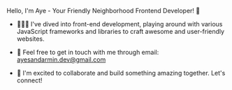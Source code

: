  Hello, I'm Aye - Your Friendly Neighborhood Frontend Developer! 👋




- 👩🏻‍💻 I've dived into front-end development, playing around with various JavaScript frameworks and libraries to craft awesome and user-friendly websites.


- 📩 Feel free to get in touch with me through email: ayesandarmin.dev@gmail.com


- 🤝 I'm excited to collaborate and build something amazing together. Let's connect!
